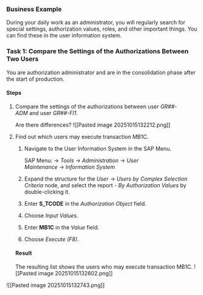 ### Business Example

During your daily work as an administrator, you will regularly search for special settings, authorization values, roles, and other important things. You can find these in the user information system.

### Task 1: Compare the Settings of the Authorizations Between Two Users

You are authorization administrator and are in the consolidation phase after the start of production.

#### Steps

1. Compare the settings of the authorizations between user _GR##-ADM_ and user _GR##-FI1_.
    
    Are there differences?
    ![[Pasted image 20251015132212.png]]

1. Find out which users may execute transaction MB1C.
    
    1. Navigate to the User Information System in the SAP Menu.
        
        SAP Menu: → _Tools_ → _Administration_ → _User Maintenance_ → _Information System_
        
    2. Expand the structure for the _User_ → _Users by Complex Selection Criteria_ node, and select the report _- By Authorization Values_ by double-clicking it.
        
    3. Enter **S_TCODE** in the _Authorization Object_ field.
        
    4. Choose _Input Values_.
        
    5. Enter **MB1C** in the _Value_ field.
        
    6. Choose _Execute (F8)_.
        
    
    #### Result
    
    The resulting list shows the users who may execute transaction MB1C.
![[Pasted image 20251015132602.png]]

![[Pasted image 20251015132743.png]]
